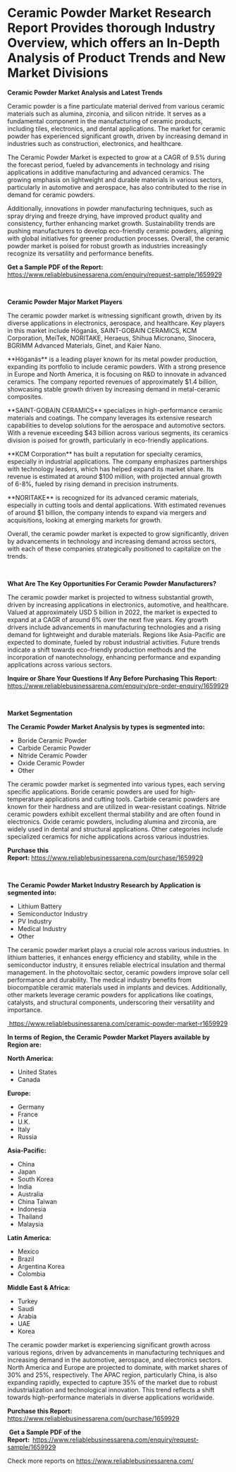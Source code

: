 <p><h1>Ceramic Powder Market Research Report Provides thorough Industry Overview, which offers an In-Depth Analysis of Product Trends and New Market Divisions</h1></p><p><strong>Ceramic Powder Market Analysis and Latest Trends</strong></p>
<p><p>Ceramic powder is a fine particulate material derived from various ceramic materials such as alumina, zirconia, and silicon nitride. It serves as a fundamental component in the manufacturing of ceramic products, including tiles, electronics, and dental applications. The market for ceramic powder has experienced significant growth, driven by increasing demand in industries such as construction, electronics, and healthcare. </p><p>The Ceramic Powder Market is expected to grow at a CAGR of 9.5% during the forecast period, fueled by advancements in technology and rising applications in additive manufacturing and advanced ceramics. The growing emphasis on lightweight and durable materials in various sectors, particularly in automotive and aerospace, has also contributed to the rise in demand for ceramic powders. </p><p>Additionally, innovations in powder manufacturing techniques, such as spray drying and freeze drying, have improved product quality and consistency, further enhancing market growth. Sustainability trends are pushing manufacturers to develop eco-friendly ceramic powders, aligning with global initiatives for greener production processes. Overall, the ceramic powder market is poised for robust growth as industries increasingly recognize its versatility and performance benefits.</p></p>
<p><strong>Get a Sample PDF of the Report:&nbsp;</strong> <a href="https://www.reliablebusinessarena.com/enquiry/request-sample/1659929?utm_campaign=2206&utm_medium=2&utm_source=Github&utm_content=ia&utm_term=01042025&utm_id=ceramic-powder">https://www.reliablebusinessarena.com/enquiry/request-sample/1659929</a></p>
<p>&nbsp;</p>
<p><strong>Ceramic Powder Major Market Players</strong></p>
<p><p>The ceramic powder market is witnessing significant growth, driven by its diverse applications in electronics, aerospace, and healthcare. Key players in this market include Höganäs, SAINT-GOBAIN CERAMICS, KCM Corporation, MeiTek, NORITAKE, Heraeus, Shihua Micronano, Sinocera, BGRIMM Advanced Materials, Ginet, and Kaier Nano.</p><p>**Höganäs** is a leading player known for its metal powder production, expanding its portfolio to include ceramic powders. With a strong presence in Europe and North America, it is focusing on R&D to innovate in advanced ceramics. The company reported revenues of approximately $1.4 billion, showcasing stable growth driven by increasing demand in metal-ceramic composites.</p><p>**SAINT-GOBAIN CERAMICS** specializes in high-performance ceramic materials and coatings. The company leverages its extensive research capabilities to develop solutions for the aerospace and automotive sectors. With a revenue exceeding $43 billion across various segments, its ceramics division is poised for growth, particularly in eco-friendly applications.</p><p>**KCM Corporation** has built a reputation for specialty ceramics, especially in industrial applications. The company emphasizes partnerships with technology leaders, which has helped expand its market share. Its revenue is estimated at around $100 million, with projected annual growth of 6-8%, fueled by rising demand in precision instruments.</p><p>**NORITAKE** is recognized for its advanced ceramic materials, especially in cutting tools and dental applications. With estimated revenues of around $1 billion, the company intends to expand via mergers and acquisitions, looking at emerging markets for growth.</p><p>Overall, the ceramic powder market is expected to grow significantly, driven by advancements in technology and increasing demand across sectors, with each of these companies strategically positioned to capitalize on the trends.</p></p>
<p>&nbsp;</p>
<p><strong>What Are The Key Opportunities For Ceramic Powder Manufacturers?</strong></p>
<p><p>The ceramic powder market is projected to witness substantial growth, driven by increasing applications in electronics, automotive, and healthcare. Valued at approximately USD 5 billion in 2022, the market is expected to expand at a CAGR of around 6% over the next five years. Key growth drivers include advancements in manufacturing technologies and a rising demand for lightweight and durable materials. Regions like Asia-Pacific are expected to dominate, fueled by robust industrial activities. Future trends indicate a shift towards eco-friendly production methods and the incorporation of nanotechnology, enhancing performance and expanding applications across various sectors.</p></p>
<p><strong>Inquire or Share Your Questions If Any Before Purchasing This Report:</strong> <a href="https://www.reliablebusinessarena.com/enquiry/pre-order-enquiry/1659929?utm_campaign=2206&utm_medium=2&utm_source=Github&utm_content=ia&utm_term=01042025&utm_id=ceramic-powder">https://www.reliablebusinessarena.com/enquiry/pre-order-enquiry/1659929</a></p>
<p>&nbsp;</p>
<p><strong>Market Segmentation</strong></p>
<p><strong>The Ceramic Powder Market Analysis by types is segmented into:</strong></p>
<p><ul><li>Boride Ceramic Powder</li><li>Carbide Ceramic Powder</li><li>Nitride Ceramic Powder</li><li>Oxide Ceramic Powder</li><li>Other</li></ul></p>
<p><p>The ceramic powder market is segmented into various types, each serving specific applications. Boride ceramic powders are used for high-temperature applications and cutting tools. Carbide ceramic powders are known for their hardness and are utilized in wear-resistant coatings. Nitride ceramic powders exhibit excellent thermal stability and are often found in electronics. Oxide ceramic powders, including alumina and zirconia, are widely used in dental and structural applications. Other categories include specialized ceramics for niche applications across various industries.</p></p>
<p><strong>Purchase this Report:&nbsp;</strong><a href="https://www.reliablebusinessarena.com/purchase/1659929?utm_campaign=2206&utm_medium=2&utm_source=Github&utm_content=ia&utm_term=01042025&utm_id=ceramic-powder">https://www.reliablebusinessarena.com/purchase/1659929</a></p>
<p>&nbsp;</p>
<p><strong>The Ceramic Powder Market Industry Research by Application is segmented into:</strong></p>
<p><ul><li>Lithium Battery</li><li>Semiconductor Industry</li><li>PV Industry</li><li>Medical Industry</li><li>Other</li></ul></p>
<p><p>The ceramic powder market plays a crucial role across various industries. In lithium batteries, it enhances energy efficiency and stability, while in the semiconductor industry, it ensures reliable electrical insulation and thermal management. In the photovoltaic sector, ceramic powders improve solar cell performance and durability. The medical industry benefits from biocompatible ceramic materials used in implants and devices. Additionally, other markets leverage ceramic powders for applications like coatings, catalysts, and structural components, underscoring their versatility and importance.</p></p>
<p><a href="https://www.reliablebusinessarena.com/ceramic-powder-market-r1659929?utm_campaign=2206&utm_medium=2&utm_source=Github&utm_content=ia&utm_term=01042025&utm_id=ceramic-powder">&nbsp;https://www.reliablebusinessarena.com/ceramic-powder-market-r1659929</a></p>
<p><strong>In terms of Region, the Ceramic Powder Market Players available by Region are:</strong></p>
<p>
    <p> <strong> North America: </strong>
        <ul>
            <li>United States</li>
            <li>Canada</li>
        </ul>
        </p> 
    <p> <strong> Europe: </strong>
        <ul>
            <li>Germany</li>
            <li>France</li>
            <li>U.K.</li>
            <li>Italy</li>
            <li>Russia</li>
        </ul>
        </p> 
    <p> <strong> Asia-Pacific: </strong>
        <ul>
            <li>China</li>
            <li>Japan</li>
            <li>South Korea</li>
            <li>India</li>
            <li>Australia</li>
            <li>China Taiwan</li>
            <li>Indonesia</li>
            <li>Thailand</li>
            <li>Malaysia</li>
        </ul>
        </p> 
    <p> <strong> Latin America: </strong>
        <ul>
            <li>Mexico</li>
            <li>Brazil</li>
            <li>Argentina Korea</li>
            <li>Colombia</li>
        </ul>
        </p> 
    <p> <strong> Middle East & Africa: </strong>
        <ul>
            <li>Turkey</li>
            <li>Saudi</li>
            <li>Arabia</li>
            <li>UAE</li>
            <li>Korea</li>
        </ul>
    </p>
    </p>
<p><p>The ceramic powder market is experiencing significant growth across various regions, driven by advancements in manufacturing techniques and increasing demand in the automotive, aerospace, and electronics sectors. North America and Europe are projected to dominate, with market shares of 30% and 25%, respectively. The APAC region, particularly China, is also expanding rapidly, expected to capture 35% of the market due to robust industrialization and technological innovation. This trend reflects a shift towards high-performance materials in diverse applications worldwide.</p></p>
<p><strong>Purchase this Report: </strong><a href="https://www.reliablebusinessarena.com/purchase/1659929?utm_campaign=2206&utm_medium=2&utm_source=Github&utm_content=ia&utm_term=01042025&utm_id=ceramic-powder">https://www.reliablebusinessarena.com/purchase/1659929</a></p>
<p>&nbsp;<strong>Get a Sample PDF of the Report:&nbsp;&nbsp;</strong><a href="https://www.reliablebusinessarena.com/enquiry/request-sample/1659929?utm_campaign=2206&utm_medium=2&utm_source=Github&utm_content=ia&utm_term=01042025&utm_id=ceramic-powder">https://www.reliablebusinessarena.com/enquiry/request-sample/1659929</a></p>
<p><strong></strong></p>
<p>Check more reports on <a href="https://www.reliablebusinessarena.com/?utm_campaign=2206&utm_medium=2&utm_source=Github&utm_content=ia&utm_term=01042025&utm_id=ceramic-powder">https://www.reliablebusinessarena.com/</a></p>